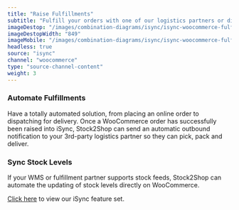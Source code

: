```yaml
---
title: "Raise Fulfillments"
subtitle: "Fulfill your orders with one of our logistics partners or directly in your WMS (Warehouse Management System)."
imageDestop: "/images/combination-diagrams/isync/isync-woocommerce-fulfillment.svg"
imageDestopWidth: "849"
imageMobile: "/images/combination-diagrams/isync/isync-woocommerce-fulfillment.svg"
headless: true
source: "isync"
channel: "woocommerce"
type: "source-channel-content"
weight: 3
---
```


### Automate Fulfillments
Have a totally automated solution, from placing an online order to dispatching for delivery. Once a WooCommerce order has successfully been raised into iSync, Stock2Shop can send an automatic outbound notification to your 3rd-party logistics partner so they can pick, pack and deliver.

### Sync Stock Levels
If your WMS or fulfillment partner supports stock feeds, Stock2Shop can automate the updating of stock levels directly on WooCommerce.

[Click here](/help/features/isync/ "iSync Features") to view our iSync feature set.